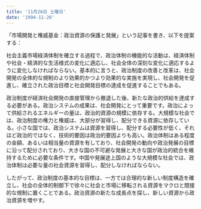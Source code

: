 ```yaml
---
title: '11月26日 土曜日'
date: '1994-11-26'
---
```


「市場開発と権威基金：政治資源の保護と発展」という記事を書き、以下を提案する：

社会主義市場経済体制を確立する過程で、政治体制の機能的な活動は、経済体制や社会・経済的な生活様式の変化に適応し、社会全体の深刻な変化に適応するように変化しなければならない。基本的に言うと、政治制度の改善と改革は、社会開発の全体的な規制のより効果的かつより効果的な実施を実現し、社会開発を促進し、確立された政治目標と社会開発目標の達成を促進することでもある。

政治制度が経済社会開発の直接管理から撤退した後、新たな政治的供給を達成する必要がある。政治システムの成果は、社会開発にとって重要です。政治によって供給されるエネルギーの量は、政治的資源の規模に依存する。大規模な社会では、政治制度の権力と権威は、大部分が習得し、配分できる資源に依存している。小さな国では、政治システムは資源を習得し、配分する必要性が低く、それほど政治的ではなく、技術的要因は政治的要因よりも高い。政治体制はある程度の金額、あるいは相当量の資源を有しており、社会開発の動向や政治発展の目標に沿って配分されており、大きな国の不可避な発展と大きな国が政治的統合を維持するために必要な条件です。中国や発展途上国のような大規模な社会では、政治体制は必要な量の社会資源を習得し、配分しなければならない。

したがって、政治制度の基本的な目標は、一方では合理的な新しい制度構造を確立し、社会の全体的制御下で徐々に社会と市場に移転される資源をマクロと間接的な規制に置くことである。政治資源の新たな成長点を探し、新しい資源から政治資源を増やす。

